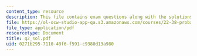 ```yaml
---
content_type: resource
description: This file contains exam questions along with the solutions.
file: https://ol-ocw-studio-app-qa.s3.amazonaws.com/courses/22-38-probability-and-its-applications-to-reliability-quality-control-and-risk-assessment-fall-2005/0271b295711049f6f591c9380d13a980_q2_sol.pdf
file_type: application/pdf
resourcetype: Document
title: q2_sol.pdf
uid: 0271b295-7110-49f6-f591-c9380d13a980
---
```

